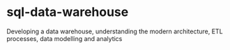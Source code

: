 # sql-data-warehouse
Developing a data warehouse, understanding the modern architecture, ETL processes, data modelling and analytics
